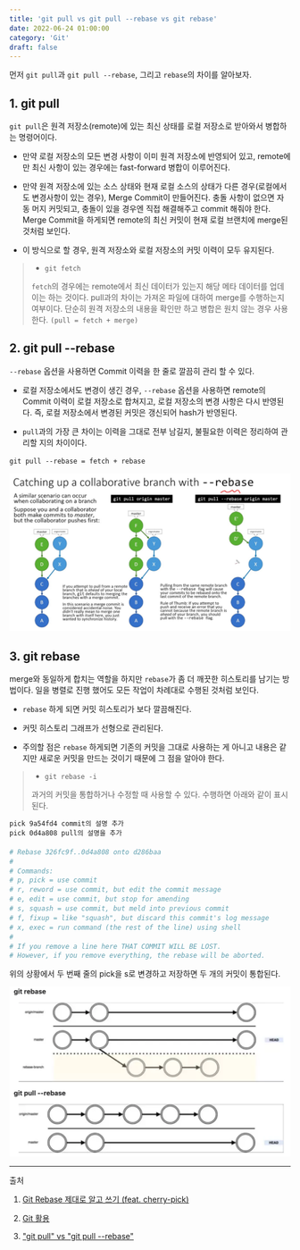 ```yaml
---
title: 'git pull vs git pull --rebase vs git rebase'
date: 2022-06-24 01:00:00
category: 'Git'
draft: false
---
```


먼저 `git pull`과 `git pull --rebase`, 그리고 `rebase`의 차이를 알아보자.

## 1. git pull

`git pull`은 원격 저장소(remote)에 있는 최신 상태를 로컬 저장소로 받아와서 병합하는 명령어이다.

- 만약 로컬 저장소의 모든 변경 사항이 이미 원격 저장소에 반영되어 있고, remote에만 최신 사항이 있는 경우에는 fast-forward 병합이 이루어진다.

- 만약 원격 저장소에 있는 소스 상태와 현재 로컬 소스의 상태가 다른 경우(로컬에서도 변경사항이 있는 경우), Merge Commit이 만들어진다. 충돌 사항이 없으면 자동 머지 커밋되고, 충돌이 있을 경우엔 직접 해결해주고 commit 해줘야 한다. Merge Commit을 하게되면 remote의 최신 커밋이 현재 로컬 브랜치에 merge된 것처럼 보인다.

- 이 방식으로 할 경우, 원격 저장소와 로컬 저장소의 커밋 이력이 모두 유지된다.

> - `git fetch`
>
> `fetch`의 경우에는 remote에서 최신 데이터가 있는지 해당 메타 데이터를 업데이는 하는 것이다. pull과의 차이는 가져온 파일에 대하여 merge를 수행하는지 여부이다. 단순히 원격 저장소의 내용을 확인만 하고 병합은 원치 않는 경우 사용한다. `(pull = fetch + merge)`

## 2. git pull --rebase

`--rebase` 옵션을 사용하면 Commit 이력을 한 줄로 깔끔히 관리 할 수 있다.

- 로컬 저장소에서도 변경이 생긴 경우, `--rebase` 옵션을 사용하면 remote의 Commit 이력이 로컬 저장소로 합쳐지고, 로컬 저장소의 변경 사항은 다시 반영된다. 즉, 로컬 저장소에서 변경된 커밋은 갱신되어 hash가 반영된다.

- `pull`과의 가장 큰 차이는 이력을 그대로 전부 남길지, 불필요한 이력은 정리하여 관리할 지의 차이이다.

`git pull --rebase = fetch + rebase`

![--rebase](./images/rebase1.png)

## 3. git rebase

merge와 동일하게 합치는 역할을 하지만 `rebase`가 좀 더 깨끗한 히스토리를 남기는 방법이다. 일을 병렬로 진행 했어도 모든 작업이 차례대로 수행된 것처럼 보인다.

- `rebase` 하게 되면 커밋 히스토리가 보다 깔끔해진다.

- 커밋 히스토리 그래프가 선형으로 관리된다.

- 주의할 점은 `rebase` 하게되면 기존의 커밋을 그대로 사용하는 게 아니고 내용은 같지만 새로운 커밋을 만드는 것이기 때문에 그 점을 알아야 한다.

> - `git rebase -i`
>
> 과거의 커밋을 통합하거나 수정할 때 사용할 수 있다. 수행하면 아래와 같이 표시된다.

```bash
pick 9a54fd4 commit의 설명 추가
pick 0d4a808 pull의 설명을 추가

# Rebase 326fc9f..0d4a808 onto d286baa
#
# Commands:
# p, pick = use commit
# r, reword = use commit, but edit the commit message
# e, edit = use commit, but stop for amending
# s, squash = use commit, but meld into previous commit
# f, fixup = like "squash", but discard this commit's log message
# x, exec = run command (the rest of the line) using shell
#
# If you remove a line here THAT COMMIT WILL BE LOST.
# However, if you remove everything, the rebase will be aborted.
```

위의 상황에서 두 번째 줄의 pick을 s로 변경하고 저장하면 두 개의 커밋이 통합된다.

![rebase](./images/rebase2.png)

---

출처

1. [Git Rebase 제대로 알고 쓰기 (feat. cherry-pick)](https://readystory.tistory.com/151)

2. [Git 활용](https://russwest.tistory.com/22)

3. ["git pull" vs "git pull --rebase"](https://jasonspace.tistory.com/11)
